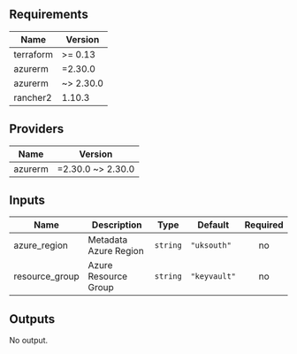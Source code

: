 ## Requirements

| Name | Version |
|------|---------|
| terraform | >= 0.13 |
| azurerm | =2.30.0 |
| azurerm | ~> 2.30.0 |
| rancher2 | 1.10.3 |

## Providers

| Name | Version |
|------|---------|
| azurerm | =2.30.0 ~> 2.30.0 |

## Inputs

| Name | Description | Type | Default | Required |
|------|-------------|------|---------|:--------:|
| azure\_region | Metadata Azure Region | `string` | `"uksouth"` | no |
| resource\_group | Azure Resource Group | `string` | `"keyvault"` | no |

## Outputs

No output.


